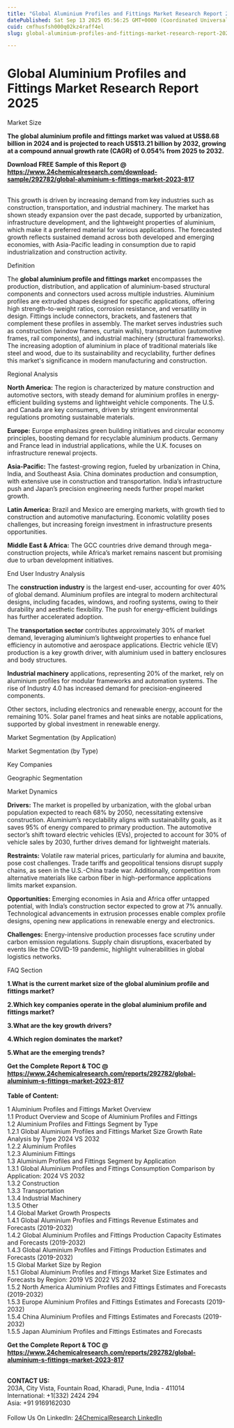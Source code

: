 ```yaml
---
title: "Global Aluminium Profiles and Fittings Market Research Report 2025"
datePublished: Sat Sep 13 2025 05:56:25 GMT+0000 (Coordinated Universal Time)
cuid: cmfhusfsh000q02kz4raff4el
slug: global-aluminium-profiles-and-fittings-market-research-report-2025-1

---
```


# Global Aluminium Profiles and Fittings Market Research Report 2025

<p>Market Size</p><p>
</p><p><strong>The global aluminium profile and fittings market was valued at US$8.68 billion in 2024 and is projected to reach US$13.21 billion by 2032, growing at a compound annual growth rate (CAGR) of 0.054% from 2025 to 2032.</strong></p><div><b>Download FREE Sample of this Report @ 
            <a href="https://www.24chemicalresearch.com/download-sample/292782/global-aluminium-s-fittings-market-2023-817">
            https://www.24chemicalresearch.com/download-sample/292782/global-aluminium-s-fittings-market-2023-817</a></b></div><br><p>
</p><p>This growth is driven by increasing demand from key industries such as construction, transportation, and industrial machinery. The market has shown steady expansion over the past decade, supported by urbanization, infrastructure development, and the lightweight properties of aluminium, which make it a preferred material for various applications. The forecasted growth reflects sustained demand across both developed and emerging economies, with Asia-Pacific leading in consumption due to rapid industrialization and construction activity.</p><p>
Definition</p><p>
</p><p>The <strong>global aluminium profile and fittings market</strong> encompasses the production, distribution, and application of aluminium-based structural components and connectors used across multiple industries. Aluminium profiles are extruded shapes designed for specific applications, offering high strength-to-weight ratios, corrosion resistance, and versatility in design. Fittings include connectors, brackets, and fasteners that complement these profiles in assembly. The market serves industries such as construction (window frames, curtain walls), transportation (automotive frames, rail components), and industrial machinery (structural frameworks). The increasing adoption of aluminium in place of traditional materials like steel and wood, due to its sustainability and recyclability, further defines this market's significance in modern manufacturing and construction.</p><p>
Regional Analysis</p><p>
</p><p><strong>North America:</strong> The region is characterized by mature construction and automotive sectors, with steady demand for aluminium profiles in energy-efficient building systems and lightweight vehicle components. The U.S. and Canada are key consumers, driven by stringent environmental regulations promoting sustainable materials.</p><p>
</p><p><strong>Europe:</strong> Europe emphasizes green building initiatives and circular economy principles, boosting demand for recyclable aluminium products. Germany and France lead in industrial applications, while the U.K. focuses on infrastructure renewal projects.</p><p>
</p><p><strong>Asia-Pacific:</strong> The fastest-growing region, fueled by urbanization in China, India, and Southeast Asia. China dominates production and consumption, with extensive use in construction and transportation. India’s infrastructure push and Japan’s precision engineering needs further propel market growth.</p><p>
</p><p><strong>Latin America:</strong> Brazil and Mexico are emerging markets, with growth tied to construction and automotive manufacturing. Economic volatility poses challenges, but increasing foreign investment in infrastructure presents opportunities.</p><p>
</p><p><strong>Middle East &amp; Africa:</strong> The GCC countries drive demand through mega-construction projects, while Africa’s market remains nascent but promising due to urban development initiatives.</p><p>
End User Industry Analysis</p><p>
</p><p>The <strong>construction industry</strong> is the largest end-user, accounting for over 40% of global demand. Aluminium profiles are integral to modern architectural designs, including facades, windows, and roofing systems, owing to their durability and aesthetic flexibility. The push for energy-efficient buildings has further accelerated adoption.</p><p>
</p><p>The <strong>transportation sector</strong> contributes approximately 30% of market demand, leveraging aluminium’s lightweight properties to enhance fuel efficiency in automotive and aerospace applications. Electric vehicle (EV) production is a key growth driver, with aluminium used in battery enclosures and body structures.</p><p>
</p><p><strong>Industrial machinery</strong> applications, representing 20% of the market, rely on aluminium profiles for modular frameworks and automation systems. The rise of Industry 4.0 has increased demand for precision-engineered components.</p><p>
</p><p>Other sectors, including electronics and renewable energy, account for the remaining 10%. Solar panel frames and heat sinks are notable applications, supported by global investment in renewable energy.</p><p>
Market Segmentation (by Application)</p><p>
</p><p>
Market Segmentation (by Type)</p><p>
</p><p>
Key Companies</p><p>
</p><p>
Geographic Segmentation</p><p>
</p><p>
Market Dynamics</p><p>
</p><p><strong>Drivers:</strong> The market is propelled by urbanization, with the global urban population expected to reach 68% by 2050, necessitating extensive construction. Aluminium’s recyclability aligns with sustainability goals, as it saves 95% of energy compared to primary production. The automotive sector’s shift toward electric vehicles (EVs), projected to account for 30% of vehicle sales by 2030, further drives demand for lightweight materials.</p><p>
</p><p><strong>Restraints:</strong> Volatile raw material prices, particularly for alumina and bauxite, pose cost challenges. Trade tariffs and geopolitical tensions disrupt supply chains, as seen in the U.S.-China trade war. Additionally, competition from alternative materials like carbon fiber in high-performance applications limits market expansion.</p><p>
</p><p><strong>Opportunities:</strong> Emerging economies in Asia and Africa offer untapped potential, with India’s construction sector expected to grow at 7% annually. Technological advancements in extrusion processes enable complex profile designs, opening new applications in renewable energy and electronics.</p><p>
</p><p><strong>Challenges:</strong> Energy-intensive production processes face scrutiny under carbon emission regulations. Supply chain disruptions, exacerbated by events like the COVID-19 pandemic, highlight vulnerabilities in global logistics networks.</p><p>
FAQ Section</p><p>
</p><p><strong>1.What is the current market size of the global aluminium profile and fittings market?</strong></p><p>
</p><p>
</p><p><strong>2.Which key companies operate in the global aluminium profile and fittings market?</strong></p><p>
</p><p>
</p><p><strong>3.What are the key growth drivers?</strong></p><p>
</p><p>
</p><p><strong>4.Which region dominates the market?</strong></p><p>
</p><p>
</p><p><strong>5.What are the emerging trends?</strong></p><p>
</p>

<div><b>Get the Complete Report & TOC @ 
            <a href="https://www.24chemicalresearch.com/reports/292782/global-aluminium-s-fittings-market-2023-817">
            https://www.24chemicalresearch.com/reports/292782/global-aluminium-s-fittings-market-2023-817</a></b></div><br>
            <b>Table of Content:</b><p>1 Aluminium Profiles and Fittings Market Overview<br />
    1.1 Product Overview and Scope of Aluminium Profiles and Fittings<br />
    1.2 Aluminium Profiles and Fittings Segment by Type<br />
        1.2.1 Global Aluminium Profiles and Fittings Market Size Growth Rate Analysis by Type 2024 VS 2032<br />
        1.2.2 Aluminium Profiles<br />
        1.2.3 Aluminium Fittings<br />
    1.3 Aluminium Profiles and Fittings Segment by Application<br />
        1.3.1 Global Aluminium Profiles and Fittings Consumption Comparison by Application: 2024 VS 2032<br />
        1.3.2 Construction<br />
        1.3.3 Transportation<br />
        1.3.4 Industrial Machinery<br />
        1.3.5 Other<br />
    1.4 Global Market Growth Prospects<br />
        1.4.1 Global Aluminium Profiles and Fittings Revenue Estimates and Forecasts (2019-2032)<br />
        1.4.2 Global Aluminium Profiles and Fittings Production Capacity Estimates and Forecasts (2019-2032)<br />
        1.4.3 Global Aluminium Profiles and Fittings Production Estimates and Forecasts (2019-2032)<br />
    1.5 Global Market Size by Region<br />
        1.5.1 Global Aluminium Profiles and Fittings Market Size Estimates and Forecasts by Region: 2019 VS 2022 VS 2032<br />
        1.5.2 North America Aluminium Profiles and Fittings Estimates and Forecasts (2019-2032)<br />
        1.5.3 Europe Aluminium Profiles and Fittings Estimates and Forecasts (2019-2032)<br />
        1.5.4 China Aluminium Profiles and Fittings Estimates and Forecasts (2019-2032)<br />
        1.5.5 Japan Aluminium Profiles and Fittings Estimates and Forecasts</p>

<div><b>Get the Complete Report & TOC @ 
            <a href="https://www.24chemicalresearch.com/reports/292782/global-aluminium-s-fittings-market-2023-817">
            https://www.24chemicalresearch.com/reports/292782/global-aluminium-s-fittings-market-2023-817</a></b></div><br>

<b>CONTACT US:</b><br>
            203A, City Vista, Fountain Road, Kharadi, Pune, India - 411014<br>
            International: +1(332) 2424 294<br>
            Asia: +91 9169162030 <br><br>
            Follow Us On LinkedIn: <a href="https://www.linkedin.com/company/24chemicalresearch/">24ChemicalResearch LinkedIn</a>